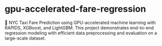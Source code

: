 # gpu-accelerated-fare-regression
🚖 NYC Taxi Fare Prediction using GPU-accelerated machine learning with RAPIDS, XGBoost, and LightGBM. This project demonstrates end-to-end regression modeling with efficient data preprocessing and evaluation on a large-scale dataset.

